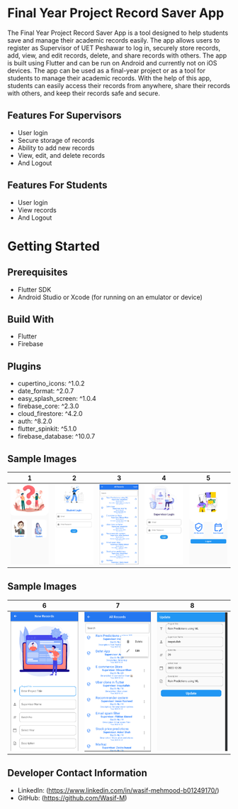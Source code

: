 # Final Year Project Record Saver App

The Final Year Project Record Saver App is a tool designed to help students save and manage their academic records easily. The app allows users to register as Supervisor of UET Peshawar to log in, securely store records, add, view, and edit records, delete, and share records with others. The app is built using Flutter and can be run on  Android and currently not on iOS devices. The app can be used as a final-year project or as a tool for students to manage their academic records. With the help of this app, students can easily access their records from anywhere, share their records with others, and keep their records safe and secure.

## Features For Supervisors
- User login
- Secure storage of records
- Ability to add new records
- View, edit, and delete records
- And Logout
## Features For Students
- User login
- View records
- And Logout

# Getting Started
## Prerequisites
- Flutter SDK
- Android Studio or Xcode (for running on an emulator or device)

## Build With
- Flutter
- Firebase

## Plugins
-  cupertino_icons: ^1.0.2
-  date_format: ^2.0.7
-  easy_splash_screen: ^1.0.4
-  firebase_core: ^2.3.0
-  cloud_firestore: ^4.2.0
-  auth: ^8.2.0
-  flutter_spinkit: ^5.1.0
-  firebase_database: ^10.0.7
## Sample Images
|1|2|3|4|5|
|-|-|-|-|-|
|![](https://github.com/Wasif-M/Final-Year-Project-Record-Saver-App-in-Flutter/blob/main/s1.PNG)| ![](https://github.com/Wasif-M/Final-Year-Project-Record-Saver-App-in-Flutter/blob/main/s2.PNG)| ![](https://github.com/Wasif-M/Final-Year-Project-Record-Saver-App-in-Flutter/blob/main/s3.PNG)| ![](https://github.com/Wasif-M/Final-Year-Project-Record-Saver-App-in-Flutter/blob/main/WhatsApp%20Image%202023-01-21%20at%2000.03.43.jpeg)|![](https://github.com/Wasif-M/Final-Year-Project-Record-Saver-App-in-Flutter/blob/main/s4.PNG)| 
## Sample Images
|6|7|8|
|-|-|-|
![](https://github.com/Wasif-M/Final-Year-Project-Record-Saver-App-in-Flutter/blob/main/s5.PNG)|![](https://github.com/Wasif-M/Final-Year-Project-Record-Saver-App-in-Flutter/blob/main/s6.PNG)| ![](https://github.com/Wasif-M/Final-Year-Project-Record-Saver-App-in-Flutter/blob/main/s7.PNG)|

## Developer Contact Information
- LinkedIn: (https://www.linkedin.com/in/wasif-mehmood-b01249170/)
- GitHub: (https://github.com/Wasif-M)

